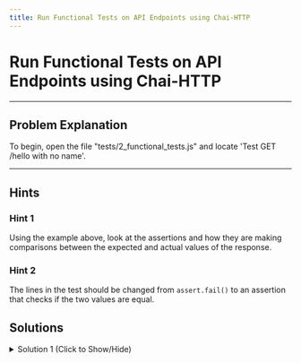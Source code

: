 ```yaml
---
title: Run Functional Tests on API Endpoints using Chai-HTTP
---
```

# Run Functional Tests on API Endpoints using Chai-HTTP

---
## Problem Explanation
To begin, open the file "tests/2_functional_tests.js" and locate 'Test GET /hello with no name'.


---
## Hints

### Hint 1

Using the example above, look at the assertions and how they are making comparisons between the expected and actual values of the response.

### Hint 2

The lines in the test should be changed from `assert.fail()` to an assertion that checks if the two values are equal.

## Solutions

<details><summary>Solution 1 (Click to Show/Hide)</summary>

```js
test('Test GET /hello with no name', function(done) {
  // Don't forget the callback...
  chai
    .request(server) // 'server' is the Express App
    .get('/hello') // http_method(url). NO NAME in the query !
    .end(function(err, res) {
      // res is the response object

      // Test the status and the text response (see the example above).
      // Please follow the order -status, -text. We rely on that in our tests.
      // It should respond 'Hello Guest'
      assert.equal(res.status, 200);
      assert.equal(res.text, 'hello Guest');
      done(); // Always call the 'done()' callback when finished.
    });
});
```
</details>